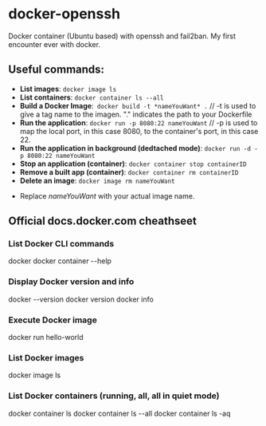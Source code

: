 # docker-openssh
Docker container (Ubuntu based) with openssh and fail2ban. My first encounter ever with docker. 

## Useful commands:
- **List images**: `docker image ls`
- **List containers**: `docker container ls --all`
- **Build a Docker Image**:` docker build -t *nameYouWant* .` // -t is used to give a tag name to the imagen. "." indicates the path to your Dockerfile
- **Run the application**: `docker run -p 8080:22 nameYouWant` // -p is used to map the local port, in this case 8080, to the container's port, in this case 22.
- **Run the application in background (dedtached mode)**: `docker run -d -p 8080:22 nameYouWant`
- **Stop an application (container)**: `docker container stop containerID`
- **Remove a built app (container)**: `docker container rm containerID`
- **Delete an image**: `docker image rm nameYouWant`

* Replace *nameYouWant* with your actual image name. 

## Official docs.docker.com cheathseet

### List Docker CLI commands
docker
docker container --help

### Display Docker version and info
docker --version
docker version
docker info

### Execute Docker image
docker run hello-world

### List Docker images
docker image ls

### List Docker containers (running, all, all in quiet mode)
docker container ls
docker container ls --all
docker container ls -aq